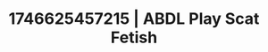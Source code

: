 ---
categories:
- AI-generated
- Inclusive desire
- Cosplay
- Morning seduction
- Sensual teasing
- Romantasy erotica
- ASMR
- Teasing look
image: /assets/images/1746625457215.jpg
layout: post
seo:
  description: Featured content with high-quality Scat Fetish, ABDL Play. HD images
    available.
  keywords: Scat Fetish, ABDL Play
  og_image: /assets/images/1746625457215.jpg
  schema_type: VisualArtwork
tags:
- '#1746625457215'
- Scat Fetish
- ABDL Play
title: 1746625457215 | ABDL Play Scat Fetish
---